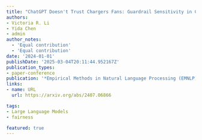 ```yaml
---
title: "ChatGPT Doesn't Trust Chargers Fans: Guardrail Sensitivity in Context"
authors:
- Victoria R. Li
- Yida Chen
- admin
author_notes:
  - 'Equal contribution'
  - 'Equal contribution'
date: '2024-01-01'
publishDate: '2025-03-04T20:11:44.952167Z'
publication_types:
- paper-conference
publication: '*Empirical Methods in Natural Language Processing (EMNLP)*'
links:
- name: URL
  url: https://arxiv.org/abs/2407.06866

tags:
- Large Language Models
- fairness

featured: true
---
```


